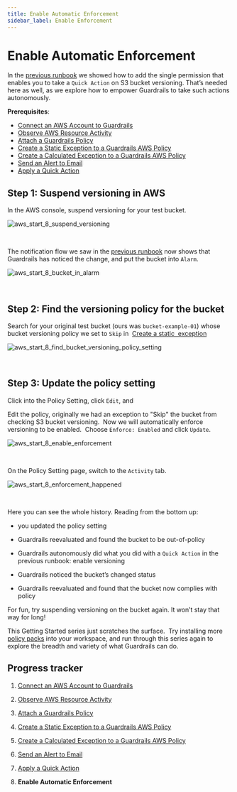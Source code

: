 ```yaml
---
title: Enable Automatic Enforcement
sidebar_label: Enable Enforcement
---
```


# Enable Automatic Enforcement

In the [previous runbook](/guardrails/docs/getting-started/getting-started-aws/apply-quick-action) we showed how to add the single permission that enables you to take a `Quick Action` on S3 bucket versioning. That’s needed here as well, as we explore how to empower Guardrails to take such actions autonomously.

**Prerequisites**:

- [Connect an AWS Account to Guardrails](/guardrails/docs/getting-started/getting-started-aws/connect-an-account/)
- [Observe AWS Resource Activity](/guardrails/docs/getting-started/getting-started-aws/observe-aws-activity/)
- [Attach a Guardrails Policy](/guardrails/docs/getting-started/getting-started-aws/attach-a-policy/)
- [Create a Static Exception to a Guardrails AWS Policy](/guardrails/docs/getting-started/getting-started-aws/create-static-exception/)
- [Create a Calculated Exception to a Guardrails AWS Policy](/guardrails/docs/getting-started/getting-started-aws/create-calculated-exception/)
- [Send an Alert to Email](/guardrails/docs/getting-started/getting-started-aws/send-alert-to-email/)
- [Apply a Quick Action](/guardrails/docs/getting-started/getting-started-aws/apply-quick-action/)


## Step 1: Suspend versioning in AWS

In the AWS console, suspend versioning for your test bucket.
<p><img alt="aws_start_8_suspend_versioning" src="/images/docs/guardrails/getting-started/getting-started-aws/enable-enforcement/aws-start-8-suspend-versioning.png"/></p><br/>

The notification flow we saw in the [previous runbook](/guardrails/docs/getting-started/getting-started-aws/apply-quick-action) now shows that Guardrails has noticed the change, and put the bucket into `Alarm`.

<p><img alt="aws_start_8_bucket_in_alarm" src="/images/docs/guardrails/getting-started/getting-started-aws/enable-enforcement/aws-start-8-bucket-in-alarm.png"/></p><br/>


## Step 2: Find the versioning policy for the bucket

Search for your original test bucket (ours was `bucket-example-01`) whose bucket versioning policy we set to `Skip` in  [Create a static  exception](/guardrails/docs/getting-started/getting-started-aws/create-static-exception)

<p><img alt="aws_start_8_find_bucket_versioning_policy_setting" src="/images/docs/guardrails/getting-started/getting-started-aws/enable-enforcement/aws-start-8-find-bucket-versioning-policy-setting.png"/></p><br/>

## Step 3: Update the policy setting

Click into the Policy Setting, click `Edit`, and

Edit the policy, originally we had an exception to "Skip" the bucket from checking S3 bucket versioning.  Now we will automatically enforce versioning to be enabled.  Choose `Enforce: Enabled` and click `Update`.

<p><img alt="aws_start_8_enable_enforcement" src="/images/docs/guardrails/getting-started/getting-started-aws/enable-enforcement/aws-start-8-enable-enforcement.png"/></p><br/>

On the Policy Setting page, switch to the `Activity` tab.

<p><img alt="aws_start_8_enforcement_happened" src="/images/docs/guardrails/getting-started/getting-started-aws/enable-enforcement/aws-start-8-enforcement-happened.png"/></p><br/>

Here you can see the whole history. Reading from the bottom up:

- you updated the policy setting

- Guardrails reevaluated and found the bucket to be out-of-policy

- Guardrails autonomously did what you did with a `Quick Action` in the previous runbook: enable versioning

- Guardrails noticed the bucket’s changed status

- Guardrails reevaluated and found that the bucket now complies with policy

For fun, try suspending versioning on the bucket again. It won’t stay that way for long!

This Getting Started series just scratches the surface.  Try installing more [policy packs](https://hub.guardrails.com) into your workspace, and run through this series again to explore the breadth and variety of what Guardrails can do.


## Progress tracker

1. [Connect an AWS Account to Guardrails](/guardrails/docs/getting-started/getting-started-aws/connect-an-account/)

2. [Observe AWS Resource Activity](/guardrails/docs/getting-started/getting-started-aws/observe-aws-activity/)

3. [Attach a Guardrails Policy](/guardrails/docs/getting-started/getting-started-aws/attach-a-policy/)

4. [Create a Static Exception to a Guardrails AWS Policy](/guardrails/docs/getting-started/getting-started-aws/create-static-exception/)

5. [Create a Calculated Exception to a Guardrails AWS Policy](/guardrails/docs/getting-started/getting-started-aws/create-calculated-exception/)

6. [Send an Alert to Email](/guardrails/docs/getting-started/getting-started-aws/send-alert-to-email/)

7. [Apply a Quick Action](/guardrails/docs/getting-started/getting-started-aws/apply-quick-action/)

8. **Enable Automatic Enforcement**

